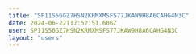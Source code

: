 ```yaml
---
title: "SP11S56GZ7HSN2KRMXMSFS77JKAW9H8A6CAHG4N3C"
date: 2024-06-22T17:52:51.606Z
user: SP11S56GZ7HSN2KRMXMSFS77JKAW9H8A6CAHG4N3C
layout: "users"
---
```

    